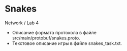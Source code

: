 # Snakes
 Network / Lab 4
 
 - Описание формата протокола в файле src/main/protobuf/snakes.proto.
 - Текстовое описание игры в файле snakes_task.txt.

